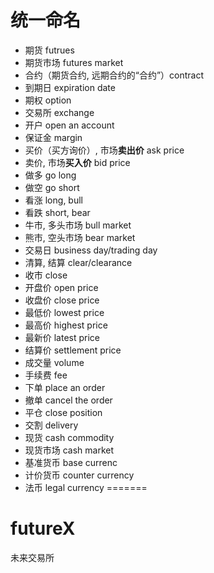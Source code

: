 # 统一命名

- 期货 futrues
- 期货市场 futures market
- 合约（期货合约, 远期合约的“合约”）contract
- 到期日 expiration date
- 期权 option
- 交易所 exchange
- 开户 open an account
- 保证金 margin
- 买价（买方询价）, 市场**卖出价** ask price
- 卖价, 市场**买入价** bid price
- 做多 go long
- 做空 go short
- 看涨 long, bull
- 看跌 short, bear
- 牛市, 多头市场 bull market
- 熊市, 空头市场 bear market
- 交易日 business day/trading day
- 清算, 结算 clear/clearance
- 收市 close
- 开盘价 open price
- 收盘价 close price
- 最低价 lowest price
- 最高价 highest price
- 最新价 latest price
- 结算价 settlement price
- 成交量 volume
- 手续费 fee
- 下单 place an order
- 撤单 cancel the order
- 平仓 close position
- 交割 delivery
- 现货 cash commodity
- 现货市场 cash market
- 基准货币 base currenc
- 计价货币 counter currency
- 法币 legal currency
=======
# futureX
未来交易所

